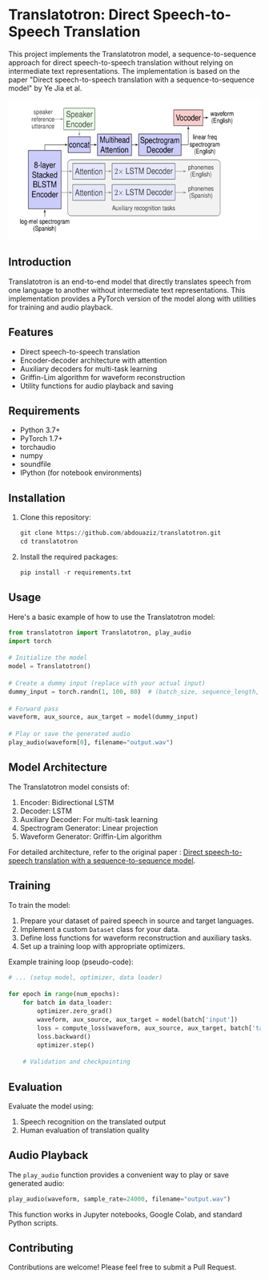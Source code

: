 # Translatotron: Direct Speech-to-Speech Translation

This project implements the Translatotron model, a sequence-to-sequence approach for direct speech-to-speech translation without relying on intermediate text representations. The implementation is based on the paper "Direct speech-to-speech translation with a sequence-to-sequence model" by Ye Jia et al.


<p align="center">
  <img src="s2st.png" width="540" height="280">
</p>
 
## Introduction

Translatotron is an end-to-end model that directly translates speech from one language to another without intermediate text representations. This implementation provides a PyTorch version of the model along with utilities for training and audio playback.

## Features

- Direct speech-to-speech translation
- Encoder-decoder architecture with attention
- Auxiliary decoders for multi-task learning
- Griffin-Lim algorithm for waveform reconstruction
- Utility functions for audio playback and saving

## Requirements

- Python 3.7+
- PyTorch 1.7+
- torchaudio
- numpy
- soundfile
- IPython (for notebook environments)

## Installation

1. Clone this repository:
   ```python
   git clone https://github.com/abdouaziz/translatotron.git
   cd translatotron
   ```

2. Install the required packages:
   ```python
   pip install -r requirements.txt
   ```

## Usage

Here's a basic example of how to use the Translatotron model:

```python
from translatotron import Translatotron, play_audio
import torch

# Initialize the model
model = Translatotron()

# Create a dummy input (replace with your actual input)
dummy_input = torch.randn(1, 100, 80)  # (batch_size, sequence_length, input_features)

# Forward pass
waveform, aux_source, aux_target = model(dummy_input)

# Play or save the generated audio
play_audio(waveform[0], filename="output.wav")

```

## Model Architecture

The Translatotron model consists of:

1. Encoder: Bidirectional LSTM
2. Decoder: LSTM
3. Auxiliary Decoder: For multi-task learning
4. Spectrogram Generator: Linear projection
5. Waveform Generator: Griffin-Lim algorithm

For detailed architecture, refer to the original paper : [Direct speech-to-speech translation with a sequence-to-sequence model](https://arxiv.org/abs/1904.06037).

## Training

To train the model:

1. Prepare your dataset of paired speech in source and target languages.
2. Implement a custom `Dataset` class for your data.
3. Define loss functions for waveform reconstruction and auxiliary tasks.
4. Set up a training loop with appropriate optimizers.

Example training loop (pseudo-code):

```python
# ... (setup model, optimizer, data loader)

for epoch in range(num_epochs):
    for batch in data_loader:
        optimizer.zero_grad()
        waveform, aux_source, aux_target = model(batch['input'])
        loss = compute_loss(waveform, aux_source, aux_target, batch['target'])
        loss.backward()
        optimizer.step()
    
    # Validation and checkpointing
```

## Evaluation

Evaluate the model using:

1. Speech recognition on the translated output
2. Human evaluation of translation quality

## Audio Playback

The `play_audio` function provides a convenient way to play or save generated audio:

```python
play_audio(waveform, sample_rate=24000, filename="output.wav")
```

This function works in Jupyter notebooks, Google Colab, and standard Python scripts.

## Contributing

Contributions are welcome! Please feel free to submit a Pull Request.